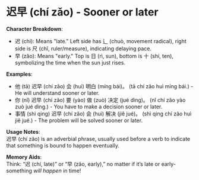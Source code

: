 # **迟早 (chí zǎo) - Sooner or later**

**Character Breakdown**:  
- 迟 (chí): Means "late." Left side has 辶 (chuò, movement radical), right side is 尺 (chǐ, ruler/measure), indicating delaying pace.  
- 早 (zǎo): Means "early." Top is 日 (rì, sun), bottom is 十 (shí, ten), symbolizing the time when the sun just rises.

**Examples**:  
- 他 (tā) 迟早 (chí zǎo) 会 (huì) 明白 (míng bái)。 (tā chí zǎo huì míng bái.) - He will understand sooner or later.  
- 你 (nǐ) 迟早 (chí zǎo) 要 (yào) 做 (zuò) 决定 (jué dìng)。 (nǐ chí zǎo yào zuò jué dìng.) - You have to make a decision sooner or later.  
- 事情 (shì qing) 迟早 (chí zǎo) 会 (huì) 解决 (jiě jué)。 (shì qing chí zǎo huì jiě jué.) - The problem will be solved sooner or later.

**Usage Notes**:  
迟早 (chí zǎo) is an adverbial phrase, usually used before a verb to indicate that something is bound to happen eventually.

**Memory Aids**:  
Think: “迟 (chí, late)” or “早 (zǎo, early),” no matter if it’s late or early-something *will happen* in time!